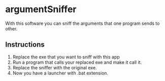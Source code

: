 # argumentSniffer
With this software you can sniff the arguments that one program sends to other.

## Instructions
1. Replace the exe that you want to sniff with this app
2. Run a program that calls your replaced exe and make it call it.
3. Replace the sniffer with the original exe.
4. Now you have a launcher with .bat extension.
